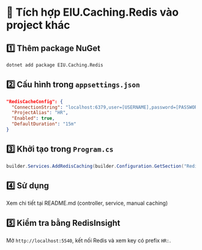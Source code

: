 # 🧩 Tích hợp EIU.Caching.Redis vào project khác

## 1️⃣ Thêm package NuGet
```bash
dotnet add package EIU.Caching.Redis
```

## 2️⃣ Cấu hình trong `appsettings.json`
```json
"RedisCacheConfig": {
  "ConnectionString": "localhost:6379,user=[USERNAME],password=[PASSWORD],defaultDatabase=[DB INDEX]",
  "ProjectAlias": "HR",
  "Enabled": true,
  "DefaultDuration": "15m"
}
```

## 3️⃣ Khởi tạo trong `Program.cs`
```csharp
builder.Services.AddRedisCaching(builder.Configuration.GetSection("RedisCacheConfig"));
```

## 4️⃣ Sử dụng
Xem chi tiết tại README.md (controller, service, manual caching)

## 5️⃣ Kiểm tra bằng RedisInsight
Mở `http://localhost:5540`, kết nối Redis và xem key có prefix `HR:`.
